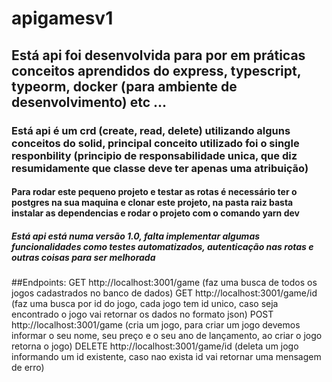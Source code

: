 # apigamesv1
## Está api foi desenvolvida para por em práticas conceitos aprendidos do express, typescript, typeorm, docker (para ambiente de desenvolvimento) etc ...
### Está api é um crd (create, read, delete) utilizando alguns conceitos do solid, principal conceito utilizado foi o single responbility (principio de responsabilidade unica, que diz resumidamente que classe deve ter apenas uma atribuição)
#### Para rodar este pequeno projeto e testar as rotas é necessário ter o postgres na sua maquina e clonar este projeto, na pasta raiz basta instalar as dependencias e rodar o projeto com o comando yarn dev
##### Está api está numa versão 1.0, falta implementar algumas funcionalidades como testes automatizados, autenticação nas rotas e outras coisas para ser melhorada

##Endpoints:
GET http://localhost:3001/game (faz uma busca de todos os jogos cadastrados no banco de dados)
GET http://localhost:3001/game/id (faz uma busca por id do jogo, cada jogo tem id unico, caso seja encontrado o jogo vai retornar os dados no formato json)
POST http://localhost:3001/game (cria um jogo, para criar um jogo devemos informar o seu nome, seu preço e o seu ano de lançamento, ao criar o jogo retorna o jogo)
DELETE http://localhost:3001/game/id (deleta um jogo informando um id existente, caso nao exista id vai retornar uma mensagem de erro)




